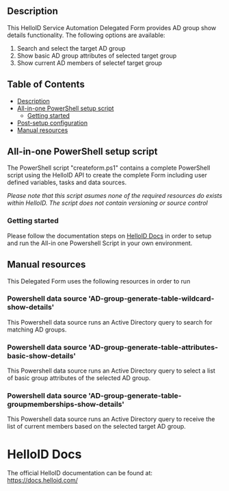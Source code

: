 <!-- Description -->
## Description
This HelloID Service Automation Delegated Form provides AD group show details functionality. The following options are available:
 1. Search and select the target AD group
 2. Show basic AD group attributes of selected target group
 3. Show current AD members of selectef target group

 
<!-- TABLE OF CONTENTS -->
## Table of Contents
* [Description](#description)
* [All-in-one PowerShell setup script](#all-in-one-powershell-setup-script)
  * [Getting started](#getting-started)
* [Post-setup configuration](#post-setup-configuration)
* [Manual resources](#manual-resources)


## All-in-one PowerShell setup script
The PowerShell script "createform.ps1" contains a complete PowerShell script using the HelloID API to create the complete Form including user defined variables, tasks and data sources.

 _Please note that this script asumes none of the required resources do exists within HelloID. The script does not contain versioning or source control_


### Getting started
Please follow the documentation steps on [HelloID Docs](https://docs.helloid.com/hc/en-us/articles/360017556559-Service-automation-GitHub-resources) in order to setup and run the All-in one Powershell Script in your own environment.

## Manual resources
This Delegated Form uses the following resources in order to run

### Powershell data source 'AD-group-generate-table-wildcard-show-details'
This Powershell data source runs an Active Directory query to search for matching AD groups.

### Powershell data source 'AD-group-generate-table-attributes-basic-show-details'
This Powershell data source runs an Active Directory query to select a list of basic group attributes of the selected AD group.  

### Powershell data source 'AD-group-generate-table-groupmemberships-show-details'
This Powershell data source runs an Active Directory query to receive the list of current members based on the selected target AD group.

# HelloID Docs
The official HelloID documentation can be found at: https://docs.helloid.com/

